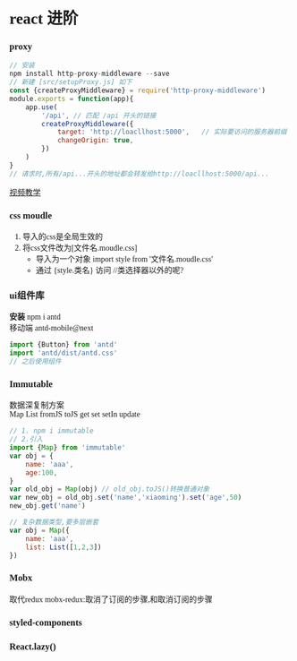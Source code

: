 <style>
	body {
		font-family: consolas !important;
		/* letter-spacing: 0px; */
	}
	small {
		display: block;
		width: fit-content;
		background-color: #eee;
	}
</style>
<!-- 
 作者: 2212617280@qq.com
 日期: 2022-3-15
 -->
# react 进阶
### proxy
```js
// 安装
npm install http-proxy-middleware --save
// 新建 [src/setupProxy.js] 如下
const {createProxyMiddleware} = require('http-proxy-middleware')
module.exports = function(app){
	app.use(
		'/api',	// 匹配 /api 开头的链接
		createProxyMiddleware({
			target: 'http://loacllhost:5000',	// 实际要访问的服务器前缀
			changeOrigin: true,
		})
	)
}
// 请求时,所有/api...开头的地址都会转发给http://loacllhost:5000/api...
```
[视频教学](https://www.bilibili.com/video/BV1dP4y1c7qd?p=77&spm_id_from=pageDriver)

### css moudle
1. 导入的css是全局生效的
2. 将css文件改为[文件名.moudle.css]
	- 导入为一个对象 import style from '文件名.moudle.css'
	- 通过 {style.类名} 访问 //类选择器以外的呢?

### ui组件库
**安装** npm i antd  
移动端 antd-mobile@next
```js
import {Button} from 'antd'
import 'antd/dist/antd.css'
// 之后使用组件
```

### Immutable
数据深复制方案   
Map List fromJS toJS get set setIn update
```js
// 1. npm i immutable
// 2.引入
import {Map} from 'immutable'
var obj = {
	name: 'aaa',
	age:100,
}
var old_obj = Map(obj) // old_obj.toJS()转换普通对象
var new_obj = old_obj.set('name','xiaoming').set('age',50)
new_obj.get('name')
```

```js
// 复杂数据类型,要多层嵌套
var obj = Map({
	name: 'aaa',
	list: List([1,2,3])
})
```
### Mobx
取代redux
mobx-redux:取消了订阅的步骤,和取消订阅的步骤

### styled-components

### React.lazy()